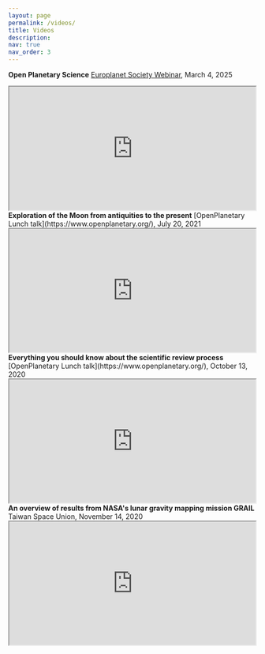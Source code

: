 ```yaml
---
layout: page
permalink: /videos/
title: Videos
description:
nav: true
nav_order: 3
---
```


<font style="color: var(--global-text-color-light)"><b>Open Planetary Science</b></font>
[Europlanet Society Webinar](https://www.europlanet.org/), March 4, 2025
<iframe
src="https://www.youtube.com/embed/A1PXF9wRgso" width=500 height=250>
</iframe>

<br />
<font style="color: var(--global-text-color-light)"><b>Exploration of the Moon from antiquities to the present</b></font>
[OpenPlanetary Lunch talk](https://www.openplanetary.org/), July 20, 2021
<iframe
src="https://www.youtube.com/embed/G4x-Y40kTNI" width=500 height=250>
</iframe>

<br />
<font style="color: var(--global-text-color-light)"><b>Everything you should know about the scientific review process</b></font>
[OpenPlanetary Lunch talk](https://www.openplanetary.org/), October 13, 2020
<iframe  
src="https://www.youtube.com/embed/bD9EgpcHFOo" width=500 height=250>   
</iframe>

<br />
<font style="color: var(--global-text-color-light)"><b>An overview of results from NASA's lunar gravity mapping mission GRAIL</b></font>
Taiwan Space Union, November 14, 2020
<iframe
src="https://www.youtube.com/embed/10UY5FyshAU" width=500 height=250>   
</iframe>
